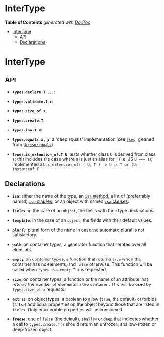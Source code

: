 

# InterType

<!-- START doctoc generated TOC please keep comment here to allow auto update -->
<!-- DON'T EDIT THIS SECTION, INSTEAD RE-RUN doctoc TO UPDATE -->
**Table of Contents**  *generated with [DocToc](https://github.com/thlorenz/doctoc)*

- [InterType](#intertype)
  - [API](#api)
  - [Declarations](#declarations)

<!-- END doctoc generated TOC please keep comment here to allow auto update -->


# InterType

## API


* **`types.declare.T ...`**:

* **`types.validate.T x`**:

* **`types.size_of x`**:

* **`types.create.T`**:

* **`types.isa.T x`**:

* **`types.equals x, y`**: a 'deep equals' implementation (see
  [`jseq`](https://github.com/loveencounterflow/jseq), gleaned from
  [`jkroso/equals`](https://github.com/jkroso/equals))

* **`types.is_extension_of.T U`**: tests whether class `U` is derived from class `T`; this includes the case
  where `U` is just an alias for `T` (i.e. JS `U === T`); implemented as `is_extension_of: ( U, T ) -> U is
  T or (U::) instanceof T`


## Declarations


* **`isa`**: either the name of the type, an [`isa` method](??????????????????????????????????), a list of
  (preferrably named) [`isa` clauses](??????????????????????????????????), or an object with named [`isa`
  clauses](??????????????????????????????????).

* **`fields`**: in the case of an `object`, the fields with their type declarations.

* **`template`**: in the case of an `object`, the fields with their default values.

* **`plural`**: plural form of the name in case the automatic plural is not satisfactory.

* **`walk`**: on container types, a generator function that iterates over all elements.

* **`empty`**: on container types, a function that returns `true` when the container has no elements, and
  `false` otherwise. This function will be called when `types.isa.empty_T x` is requested.

* **`size`**: on container types, a function or the name of an attribute that returns the number of elements
  in the container. This will be used by `types.size_of x` requests.

* **`extras`**: on object types, a boolean to allow (`true`, the default) or forbids (`false`) additional
  properties on the object beyond those that are listed in `fields`. Only enumerable properties will be
  considered.

* **`freeze`**: one of `false` (the default), `shallow` or `deep` that indicates whether a call to
  `types.create.T()` should return an unfrozen, shallow-frozen or deep-frozen object.



